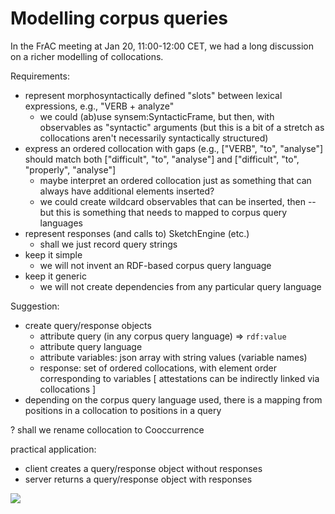 # Modelling corpus queries

In the FrAC meeting at Jan 20, 11:00-12:00 CET, we had a long discussion on a richer modelling of collocations.

Requirements:
- represent morphosyntactically defined "slots" between lexical expressions, e.g., "VERB + analyze"
  - we could (ab)use synsem:SyntacticFrame, but then, with observables as "syntactic" arguments
    (but this is a bit of a stretch as collocations aren't necessarily syntactically structured)
- express an ordered collocation with gaps (e.g., ["VERB", "to", "analyse"] should match both ["difficult", "to", "analyse"] and ["difficult", "to", "properly", "analyse"]
  - maybe interpret an ordered collocation just as something that can always have additional elements inserted?
  - we could create wildcard observables that can be inserted, then -- but this is something that needs to mapped to corpus query languages
- represent responses (and calls to) SketchEngine (etc.)
  - shall we just record query strings
- keep it simple
  - we will not invent an RDF-based corpus query language
- keep it generic
  - we will not create dependencies from any particular query language

Suggestion:
- create query/response objects
  - attribute query (in any corpus query language) => `rdf:value`
  - attribute query language
  - attribute variables: json array with string values (variable names)
  - response: set of ordered collocations, with element order corresponding to variables
    [ attestations can be indirectly linked via collocations ]
- depending on the corpus query language used, there is a mapping from positions in a collocation to positions in a query

? shall we rename collocation to Cooccurrence

practical application:
- client creates a query/response object without responses
- server returns a query/response object with responses


![](http://www.plantuml.com/plantuml/proxy?src=https://raw.githubusercontent.com/ontolex/frequency-attestation-corpus-information/master/img/diagram-with-query.puml?cache=no)
